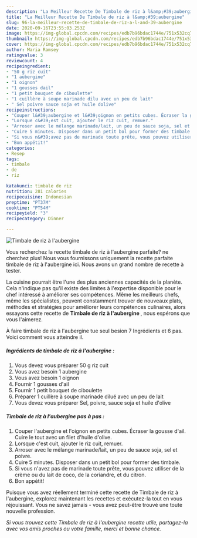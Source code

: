 ```yaml
---
description: "La Meilleur Recette De Timbale de riz à l&amp;#39;aubergine"
title: "La Meilleur Recette De Timbale de riz à l&amp;#39;aubergine"
slug: 96-la-meilleur-recette-de-timbale-de-riz-a-l-and-39-aubergine
date: 2020-09-16T23:55:03.253Z
image: https://img-global.cpcdn.com/recipes/edb7b96bdac1744e/751x532cq70/timbale-de-riz-a-laubergine-photo-principale-de-la-recette.jpg
thumbnail: https://img-global.cpcdn.com/recipes/edb7b96bdac1744e/751x532cq70/timbale-de-riz-a-laubergine-photo-principale-de-la-recette.jpg
cover: https://img-global.cpcdn.com/recipes/edb7b96bdac1744e/751x532cq70/timbale-de-riz-a-laubergine-photo-principale-de-la-recette.jpg
author: Maria Ramsey
ratingvalue: 3
reviewcount: 4
recipeingredient:
- "50 g riz cuit"
- "1 aubergine"
- "1 oignon"
- "1 gousses dail"
- "1 petit bouquet de ciboulette"
- "1 cuillère à soupe marinade dilu avec un peu de lait"
- " Sel poivre sauce soja et huile dolive"
recipeinstructions:
- "Couper l&#39;aubergine et l&#39;oignon en petits cubes. Écraser la gousse d&#39;ail. Cuire le tout avec un filet d&#39;huile d&#39;olive."
- "Lorsque c&#39;est cuit, ajouter le riz cuit, remuer."
- "Arroser avec le mélange marinade/lait, un peu de sauce soja, sel et poivre."
- "Cuire 5 minutes. Disposer dans un petit bol pour former des timbale."
- "Si vous n&#39;avez pas de marinade toute prête, vous pouvez utiliser de la crème ou du lait de coco, de la coriandre, et du citron."
- "Bon appétit!"
categories:
- Resep
tags:
- timbale
- de
- riz

katakunci: timbale de riz 
nutrition: 281 calories
recipecuisine: Indonesian
preptime: "PT37M"
cooktime: "PT54M"
recipeyield: "3"
recipecategory: Dinner

---
```



![Timbale de riz à l&#39;aubergine](https://img-global.cpcdn.com/recipes/edb7b96bdac1744e/751x532cq70/timbale-de-riz-a-laubergine-photo-principale-de-la-recette.jpg)

Vous recherchez la recette timbale de riz à l&#39;aubergine parfaite? ne cherchez plus! Nous vous fournissons uniquement la recette parfaite timbale de riz à l&#39;aubergine ici. Nous avons un grand nombre de recette à tester.

La cuisine pourrait être l'une des plus anciennes capacités de la planète. Cela n'indique pas qu'il existe des limites à l'expertise disponible pour le chef intéressé à améliorer ses compétences. Même les meilleurs chefs, même les spécialistes, peuvent constamment trouver de nouveaux plats, méthodes et stratégies pour améliorer leurs compétences culinaires, alors essayons cette recette de <strong> Timbale de riz à l&#39;aubergine </strong>, nous espérons que vous l'aimerez.

<!--inarticleads1-->

À faire timbale de riz à l&#39;aubergine tue seul besion 7 Ingrédients et 6 pas. Voici comment vous atteindre il.

##### Ingrédients de timbale de riz à l&#39;aubergine :

1. Vous devez vous préparer 50 g riz cuit
1. Vous avez besoin 1 aubergine
1. Vous avez besoin 1 oignon
1. Fournir 1 gousses d&#39;ail
1. Fournir 1 petit bouquet de ciboulette
1. Préparer 1 cuillère à soupe marinade dilué avec un peu de lait
1. Vous devez vous préparer  Sel, poivre, sauce soja et huile d&#39;olive




<!--inarticleads2-->

##### Timbale de riz à l&#39;aubergine pas à pas :

1. Couper l&#39;aubergine et l&#39;oignon en petits cubes. Écraser la gousse d&#39;ail. Cuire le tout avec un filet d&#39;huile d&#39;olive.
1. Lorsque c&#39;est cuit, ajouter le riz cuit, remuer.
1. Arroser avec le mélange marinade/lait, un peu de sauce soja, sel et poivre.
1. Cuire 5 minutes. Disposer dans un petit bol pour former des timbale.
1. Si vous n&#39;avez pas de marinade toute prête, vous pouvez utiliser de la crème ou du lait de coco, de la coriandre, et du citron.
1. Bon appétit!




<!--inarticleads1-->

<p>
Puisque vous avez réellement terminé cette recette de Timbale de riz à l&#39;aubergine, explorez maintenant les recettes et exécutez-la tout en vous réjouissant. Vous ne savez jamais - vous avez peut-être trouvé une toute nouvelle profession.
</p>

<p>
<i>Si vous trouvez cette Timbale de riz à l&#39;aubergine recette utile, partagez-la avec vos amis proches ou votre famille, merci et bonne chance.</i>
</p>
